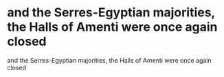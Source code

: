 # and the Serres-Egyptian majorities, the Halls of Amenti were once again closed

and the Serres-Egyptian majorities, the Halls of Amenti were once again closed